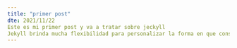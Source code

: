 ```yaml
---
title: "primer post"
dte: 2021/11/22
Este es mi primer post y va a tratar sobre jeckyll
Jekyll brinda mucha flexibilidad para personalizar la forma en que construimos nuestro sitio.
---
```

